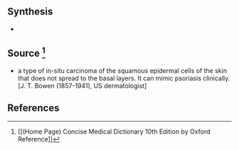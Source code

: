 ## Synthesis
- 
## Source [^1]
- a type of in-situ carcinoma of the squamous epidermal cells of the skin that does not spread to the basal layers. It can mimic psoriasis clinically. \[J. T. Bowen (1857-1941), US dermatologist]
## References

[^1]: [[(Home Page) Concise Medical Dictionary 10th Edition by Oxford Reference]]